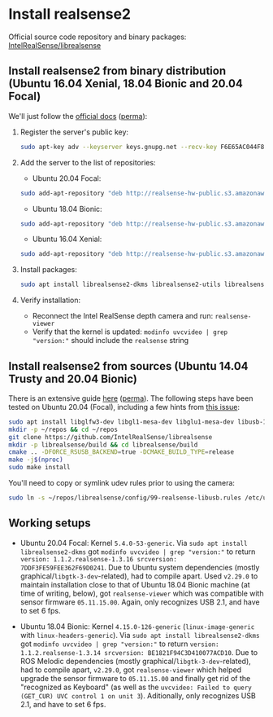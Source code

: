 # Install realsense2

Official source code repository and binary packages: [IntelRealSense/librealsense](https://github.com/IntelRealSense/librealsense)

## Install realsense2 from binary distribution (Ubuntu 16.04 Xenial, 18.04 Bionic and 20.04 Focal)

We'll just follow the [official docs](https://github.com/IntelRealSense/librealsense/blob/master/doc/distribution_linux.md) ([perma](https://github.com/IntelRealSense/librealsense/blob/34fc284d537a4b873a37b737a61f1f1da92dbb60/doc/distribution_linux.md)):

1. Register the server's public key:

   ```bash
   sudo apt-key adv --keyserver keys.gnupg.net --recv-key F6E65AC044F831AC80A06380C8B3A55A6F3EFCDE || sudo apt-key adv --keyserver hkp://keyserver.ubuntu.com:80 --recv-key F6E65AC044F831AC80A06380C8B3A55A6F3EFCDE
   ```

1. Add the server to the list of repositories:

   - Ubuntu 20.04 Focal:

   ```bash
   sudo add-apt-repository "deb http://realsense-hw-public.s3.amazonaws.com/Debian/apt-repo focal main" -u
   ```

   - Ubuntu 18.04 Bionic:

   ```bash
   sudo add-apt-repository "deb http://realsense-hw-public.s3.amazonaws.com/Debian/apt-repo bionic main" -u
   ```

   - Ubuntu 16.04 Xenial:

   ```bash
   sudo add-apt-repository "deb http://realsense-hw-public.s3.amazonaws.com/Debian/apt-repo xenial main" -u
   ```

1. Install packages:

   ```bash
   sudo apt install librealsense2-dkms librealsense2-utils librealsense2-dev
   ```

1. Verify installation:

   - Reconnect the Intel RealSense depth camera and run: `realsense-viewer`
   - Verify that the kernel is updated: `modinfo uvcvideo | grep "version:"` should include the `realsense` string

## Install realsense2 from sources (Ubuntu 14.04 Trusty and 20.04 Bionic)

There is an extensive guide [here](https://github.com/IntelRealSense/librealsense/blob/master/doc/installation.md) ([perma](https://github.com/IntelRealSense/librealsense/blob/34fc284d537a4b873a37b737a61f1f1da92dbb60/doc/installation.md)).
The following steps have been tested on Ubuntu 20.04 (Focal), including a few hints from [this issue](https://github.com/IntelRealSense/librealsense/issues/6436):

```bash
sudo apt install libglfw3-dev libgl1-mesa-dev libglu1-mesa-dev libusb-1.0-0-dev
mkdir -p ~/repos && cd ~/repos
git clone https://github.com/IntelRealSense/librealsense
mkdir -p librealsense/build && cd librealsense/build
cmake .. -DFORCE_RSUSB_BACKEND=true -DCMAKE_BUILD_TYPE=release
make -j$(nproc)
sudo make install
```

You'll need to copy or symlink udev rules prior to using the camera:

```bash
sudo ln -s ~/repos/librealsense/config/99-realsense-libusb.rules /etc/udev/rules.d/99-realsense-libusb.rules
```

## Working setups

- Ubuntu 20.04 Focal: Kernel `5.4.0-53-generic`. Via `sudo apt install librealsense2-dkms` got `modinfo uvcvideo | grep "version:"` to return `version: 1.1.2.realsense-1.3.16
srcversion: 7DDF3FE59FEE362F69D0241`. Due to Ubuntu system dependencies (mostly graphical/`libgtk-3-dev`-related), had to compile apart. Used `v2.29.0` to maintain installation close to that of Ubuntu 18.04 Bionic machine (at time of writing, below), got `realsense-viewer` which was compatible with sensor firmware `05.11.15.00`. Again, only recognizes USB 2.1, and have to set 6 fps.

- Ubuntu 18.04 Bionic: Kernel `4.15.0-126-generic` (`linux-image-generic` with `linux-headers-generic`). Via `sudo apt install librealsense2-dkms` got `modinfo uvcvideo | grep "version:"` to return `version: 1.1.2.realsense-1.3.14 srcversion: BE1821F94C3D410077ACD10`. Due to ROS Melodic dependencies (mostly graphical/`libgtk-3-dev`-related), had to compile apart, `v2.29.0`, got `realsense-viewer` which helped upgrade the sensor firmware to `05.11.15.00` and finally get rid of the "recognized as Keyboard" (as well as the `uvcvideo: Failed to query (GET_CUR) UVC control 1 on unit 3`). Aditionally, only recognizes USB 2.1, and have to set 6 fps.
